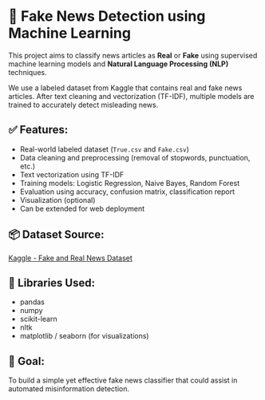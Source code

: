 # 📰 Fake News Detection using Machine Learning

This project aims to classify news articles as **Real** or **Fake** using supervised machine learning models and **Natural Language Processing (NLP)** techniques.

We use a labeled dataset from Kaggle that contains real and fake news articles. After text cleaning and vectorization (TF-IDF), multiple models are trained to accurately detect misleading news.

## ✅ Features:
- Real-world labeled dataset (`True.csv` and `Fake.csv`)
- Data cleaning and preprocessing (removal of stopwords, punctuation, etc.)
- Text vectorization using TF-IDF
- Training models: Logistic Regression, Naive Bayes, Random Forest
- Evaluation using accuracy, confusion matrix, classification report
- Visualization (optional)
- Can be extended for web deployment

## 📦 Dataset Source:
[Kaggle - Fake and Real News Dataset](https://www.kaggle.com/datasets/clmentbisaillon/fake-and-real-news-dataset)

## 🧠 Libraries Used:
- pandas
- numpy
- scikit-learn
- nltk
- matplotlib / seaborn (for visualizations)

## 📌 Goal:
To build a simple yet effective fake news classifier that could assist in automated misinformation detection.

